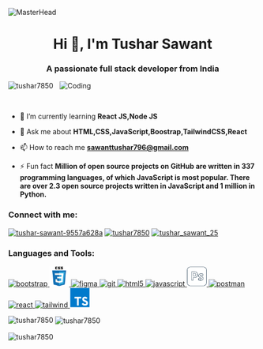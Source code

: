 ![MasterHead](https://i.pinimg.com/originals/2a/31/fd/2a31fd31c567d79caf95c1c2325bdcd1.gif)

<h1 align="center">Hi 👋, I'm Tushar Sawant</h1>
<h3 align="center">A passionate full stack developer from India</h3>

<img align="right" alt="Coding" width="400" src="https://user-images.githubusercontent.com/74038190/264141683-8aa99f6c-267d-4977-9cd3-1a4c11675863.gif">

<p align="left"> <img src="https://komarev.com/ghpvc/?username=tushar7850&label=Profile%20views&color=0e75b6&style=flat" alt="tushar7850" /> </p>

<p align="left"> <a href="https://twitter.com/" target="blank"><img src="https://img.shields.io/twitter/follow/?logo=twitter&style=for-the-badge" alt="" /></a> </p>

- 🌱 I’m currently learning **React JS,Node JS**

- 💬 Ask me about **HTML,CSS,JavaScript,Boostrap,TailwindCSS,React**

- 📫 How to reach me **sawanttushar796@gmail.com**

- ⚡ Fun fact **Million of open source projects on GitHub are written in 337 programming languages, of which JavaScript is most popular. There are over 2.3 open source projects written in JavaScript and 1 million in Python.**

<h3 align="left">Connect with me:</h3>
<p align="left">
<a href="https://linkedin.com/in/tushar-sawant-9557a628a" target="blank"><img align="center" src="https://raw.githubusercontent.com/rahuldkjain/github-profile-readme-generator/master/src/images/icons/Social/linked-in-alt.svg" alt="tushar-sawant-9557a628a" height="30" width="40" /></a>
<a href="https://codesandbox.com/tushar7850" target="blank"><img align="center" src="https://raw.githubusercontent.com/rahuldkjain/github-profile-readme-generator/master/src/images/icons/Social/codesandbox.svg" alt="tushar7850" height="30" width="40" /></a>
<a href="https://instagram.com/tushar_sawant_25" target="blank"><img align="center" src="https://raw.githubusercontent.com/rahuldkjain/github-profile-readme-generator/master/src/images/icons/Social/instagram.svg" alt="tushar_sawant_25" height="30" width="40" /></a>
</p>

<h3 align="left">Languages and Tools:</h3>
<p align="left"> <a href="https://getbootstrap.com" target="_blank" rel="noreferrer"> <img src="https://v5.getbootstrap.com/docs/5.0/assets/brand/bootstrap-logo-shadow.png" alt="bootstrap" width="45" height="40"/> </a> <a href="https://www.w3schools.com/css/" target="_blank" rel="noreferrer"> <img src="https://raw.githubusercontent.com/devicons/devicon/master/icons/css3/css3-original-wordmark.svg" alt="css3" width="40" height="40"/> </a> <a href="https://www.figma.com/" target="_blank" rel="noreferrer"> <img src="https://www.vectorlogo.zone/logos/figma/figma-icon.svg" alt="figma" width="40" height="40"/> </a> <a href="https://git-scm.com/" target="_blank" rel="noreferrer"> <img src="https://user-images.githubusercontent.com/74038190/212281775-b468df30-4edc-4bf8-a4ee-f52e1aaddc86.gif" alt="git" width="50" height="40"/> </a> <a href="https://www.w3.org/html/" target="_blank" rel="noreferrer"> <img src="https://github.com/Anmol-Baranwal/Cool-GIFs-For-GitHub/assets/74038190/29fd6286-4e7b-4d6c-818f-c4765d5e39a9" alt="html5" width="40" height="40"/> </a> <a href="https://developer.mozilla.org/en-US/docs/Web/JavaScript" target="_blank" rel="noreferrer"> <img src="https://user-images.githubusercontent.com/74038190/212257454-16e3712e-945a-4ca2-b238-408ad0bf87e6.gif" alt="javascript" width="40" height="40"/> </a> <a href="https://www.photoshop.com/en" target="_blank" rel="noreferrer"> <img src="https://raw.githubusercontent.com/devicons/devicon/master/icons/photoshop/photoshop-line.svg" alt="photoshop" width="40" height="40"/> </a> <a href="https://postman.com" target="_blank" rel="noreferrer"> <img src="https://www.vectorlogo.zone/logos/getpostman/getpostman-icon.svg" alt="postman" width="40" height="40"/> </a> <a href="https://reactjs.org/" target="_blank" rel="noreferrer"> <img src="https://user-images.githubusercontent.com/74038190/212257467-871d32b7-e401-42e8-a166-fcfd7baa4c6b.gif" alt="react" width="40" height="40"/> </a> <a href="https://tailwindcss.com/" target="_blank" rel="noreferrer"> <img src="https://www.vectorlogo.zone/logos/tailwindcss/tailwindcss-icon.svg" alt="tailwind" width="40" height="40"/> </a> <a href="https://www.typescriptlang.org/" target="_blank" rel="noreferrer"> <img src="https://raw.githubusercontent.com/devicons/devicon/master/icons/typescript/typescript-original.svg" alt="typescript" width="40" height="40"/> </a> </p>

<p><img align="left" src="https://github-readme-stats.vercel.app/api/top-langs?username=tushar7850&show_icons=true&locale=en&layout=compact" alt="tushar7850" /></p>

<p>&nbsp;<img align="center" src="https://github-readme-stats.vercel.app/api?username=tushar7850&show_icons=true&locale=en" alt="tushar7850" /></p>

<p><img align="center" src="https://github-readme-streak-stats.herokuapp.com/?user=tushar7850&" alt="tushar7850" /></p>


